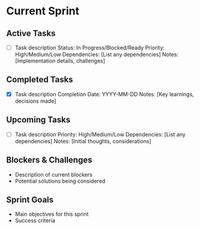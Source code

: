 # Current Sprint

## Active Tasks
- [ ] Task description
      Status: In Progress/Blocked/Ready
      Priority: High/Medium/Low
      Dependencies: [List any dependencies]
      Notes: [Implementation details, challenges]

## Completed Tasks
- [x] Task description
      Completion Date: YYYY-MM-DD
      Notes: [Key learnings, decisions made]

## Upcoming Tasks
- [ ] Task description
      Priority: High/Medium/Low
      Dependencies: [List any dependencies]
      Notes: [Initial thoughts, considerations]

## Blockers & Challenges
- Description of current blockers
- Potential solutions being considered

## Sprint Goals
- Main objectives for this sprint
- Success criteria
